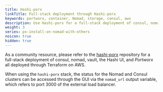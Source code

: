 ```yaml
---
title: Hashi-porx
linkTitle: Full-stack deployment through Hashi-porx
keywords: portworx, container, Nomad, storage, consul, aws
description: Use Hashi-porx for a full-stack deployment of consul, nomad, vault, the Hashi UI, and Portworx.
weight: 3
series: px-install-on-nomad-with-others
noicon: true
hidden: true
---
```


As a community resource, please refer to the [hashi-porx](https://github.com/portworx/terraporx/tree/master/hashi-porx/aws) repository for a full-stack deployment of consul, nomad, vault, the Hashi UI, and _Portworx_ all deployed through Terraform on AWS.

When using the `hashi-porx` stack, the status for the Nomad and Consul clusters can be accessed through the GUI via the `nomad_url` output variable, which refers to port 3000 of the external load balancer.